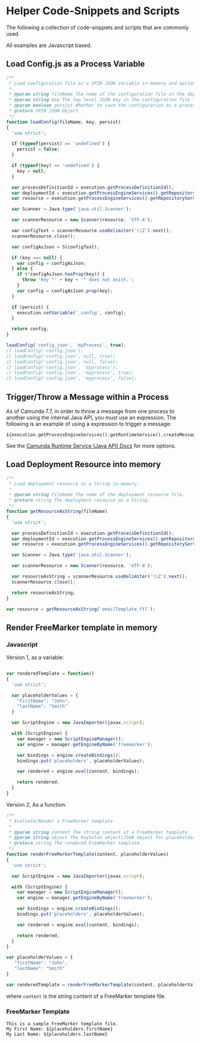 # Helper Code-Snippets and Scripts

The following a collection of code-snippets and scripts that are commonly used.

All examples are Javascript based.

## Load Config.js as a Process Variable

```javascript
/**
 * Load configuration file as a SPIN JSON variable in-memory and optionally as a process variable.
 *
 * @param string fileName The name of the configuration file in the deployment.
 * @param string key The top level JSON key in the configuration file that will be saved, and other keys/objects are omitted.
 * @param boolean persist Whether to save the configuration as a process variable.
 * @return SPIN JSON Object
 */
function loadConfig(fileName, key, persist)
{
  'use strict';

  if (typeof(persist) == 'undefined') {
    persist = false;
  }

  if (typeof(key) == 'undefined') {
    key = null;
  }

  var processDefinitionId = execution.getProcessDefinitionId();
  var deploymentId = execution.getProcessEngineServices().getRepositoryService().getProcessDefinition(processDefinitionId).getDeploymentId();
  var resource = execution.getProcessEngineServices().getRepositoryService().getResourceAsStream(deploymentId, fileName);

  var Scanner = Java.type('java.util.Scanner');

  var scannerResource = new Scanner(resource, 'UTF-8');

  var configText = scannerResource.useDelimiter('\\Z').next();
  scannerResource.close();

  var configAsJson = S(configText);

  if (key === null) {
    var config = configAsJson;
  } else {
    if (!configAsJson.hasProp(key)) {
      throw 'Key "' + key + '" does not exist.';
    }
    var config = configAsJson.prop(key);
  }

  if (persist) {
    execution.setVariable('_config', config);
  }

  return config;
}

loadConfig('config.json', 'myProcess', true);
// loadConfig('config.json');
// loadConfig('config.json', null, true);
// loadConfig('config.json', null, false);
// loadConfig('config.json', 'myprocess');
// loadConfig('config.json', 'myprocess', true);
// loadConfig('config.json', 'myprocess', false);
```


## Trigger/Throw a Message within a Process

As of Camunda 7.7, in order to throw a message from one process to another using the internal Java API, you must use an expression.
The following is an example of using a expression to trigger a message:

```
${execution.getProcessEngineServices().getRuntimeService().createMessageCorrelation("work").correlateWithResult()}
```
See the [Camunda Runtime Service (Java API) Docs](https://docs.camunda.org/javadoc/camunda-bpm-platform/7.7/org/camunda/bpm/engine/RuntimeService.html) for more options.

## Load Deployment Resource into memory

```javascript
/**
 * Load deployment resource as a String in-memory.
 *
 * @param string fileName The name of the deployment resource file.
 * @return string The deployment resource as a String.
 */
function getResourceAsString(fileName)
{
  'use strict';

  var processDefinitionId = execution.getProcessDefinitionId();
  var deploymentId = execution.getProcessEngineServices().getRepositoryService().getProcessDefinition(processDefinitionId).getDeploymentId();
  var resource = execution.getProcessEngineServices().getRepositoryService().getResourceAsStream(deploymentId, fileName);

  var Scanner = Java.type('java.util.Scanner');

  var scannerResource = new Scanner(resource, 'UTF-8');

  var resourceAsString = scannerResource.useDelimiter('\\Z').next();
  scannerResource.close();

  return resourceAsString;
}

var resource = getResourceAsString('emailTemplate.ftl');
```

## Render FreeMarker template in memory

### Javascript

Version 1, as a variable:

```javascript

var renderedTemplate = function()
{
  'use strict';

  var placeholderValues = {
    "firstName": "John",
    "lastName": "Smith"
  }

  var ScriptEngine = new JavaImporter(javax.script);

  with (ScriptEngine) {
    var manager = new ScriptEngineManager();
    var engine = manager.getEngineByName('freemarker');

    var bindings = engine.createBindings();
    bindings.put('placeholders', placeholderValues);

    var rendered = engine.eval(content, bindings);

    return rendered;
  }
}
```

Version 2, As a function:

```javascript
/**
 * Evaluate/Render a FreeMarker template
 *
 * @param string content The string content of a FreeMarker template.
 * @param string object The KeyValue object/JSON object for placeholder bindings.
 * @return string The rendered FreeMarker template.
 */
function renderFreeMarkerTemplate(content, placeholderValues)
{
  'use strict';

  var ScriptEngine = new JavaImporter(javax.script);

  with (ScriptEngine) {
    var manager = new ScriptEngineManager();
    var engine = manager.getEngineByName('freemarker');

    var bindings = engine.createBindings();
    bindings.put('placeholders', placeholderValues);

    var rendered = engine.eval(content, bindings);

    return rendered;
  }
}

var placeholderValues = {
   "firstName": "John",
   "lastName": "Smith"
}

var renderedTemplate = renderFreeMarkerTemplate(content, placeholderValues);

```
where `content` is the string content of a FreeMarker template file.


### FreeMarker Template

```FreeMarker
This is a sample FreeMarker template file.
My First Name: ${placeholders.firstName}
My Last Name: ${placeholders.lastName}
```
